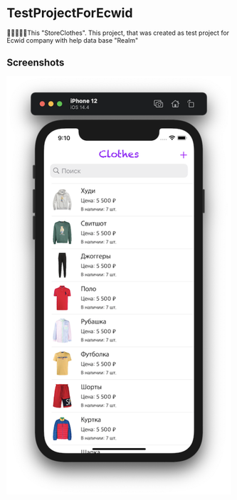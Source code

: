 # TestProjectForEcwid
👕👗👞🧣🧥This "StoreClothes". This project, that was created as test project for Ecwid company with help data base "Realm"
## Screenshots
![](https://github.com/IsaikinSergei/TestProjectForEcwid/blob/master/Screenshots/Снимок%20экрана%202021-02-18%20в%2021.10.13.png?raw=true)
![]()
![]()
![]()
